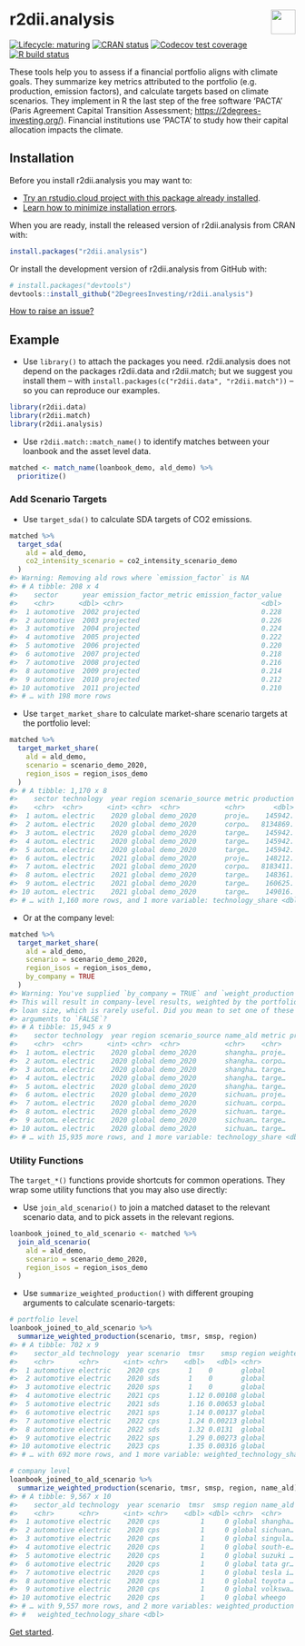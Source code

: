 
<!-- README.md is generated from README.Rmd. Please edit that file -->

# r2dii.analysis <a href='https://github.com/2DegreesInvesting/r2dii.analysis'><img src='https://imgur.com/A5ASZPE.png' align='right' height='43' /></a>

<!-- badges: start -->

[![Lifecycle:
maturing](https://img.shields.io/badge/lifecycle-maturing-blue.svg)](https://www.tidyverse.org/lifecycle/#maturing)
[![CRAN
status](https://www.r-pkg.org/badges/version/r2dii.analysis)](https://CRAN.R-project.org/package=r2dii.analysis)
[![Codecov test
coverage](https://codecov.io/gh/2degreesinvesting/r2dii.analysis/branch/master/graph/badge.svg)](https://codecov.io/gh/2degreesinvesting/r2dii.analysis?branch=master)
[![R build
status](https://github.com/2DegreesInvesting/r2dii.analysis/workflows/R-CMD-check/badge.svg)](https://github.com/2DegreesInvesting/r2dii.analysis/actions)
<!-- badges: end -->

These tools help you to assess if a financial portfolio aligns with
climate goals. They summarize key metrics attributed to the portfolio
(e.g. production, emission factors), and calculate targets based on
climate scenarios. They implement in R the last step of the free
software ‘PACTA’ (Paris Agreement Capital Transition Assessment;
<https://2degrees-investing.org/>). Financial institutions use ‘PACTA’
to study how their capital allocation impacts the climate.

## Installation

Before you install r2dii.analysis you may want to:

  - [Try an rstudio.cloud project with this package already
    installed](https://rstudio.cloud/project/1424833).
  - [Learn how to minimize installation
    errors](https://gist.github.com/maurolepore/a0187be9d40aee95a43f20a85f4caed6#installation).

When you are ready, install the released version of r2dii.analysis from
CRAN with:

``` r
install.packages("r2dii.analysis")
```

Or install the development version of r2dii.analysis from GitHub with:

``` r
# install.packages("devtools")
devtools::install_github("2DegreesInvesting/r2dii.analysis")
```

[How to raise an
issue?](https://2degreesinvesting.github.io/posts/2020-06-26-instructions-to-raise-an-issue/)

## Example

  - Use `library()` to attach the packages you need. r2dii.analysis does
    not depend on the packages r2dii.data and r2dii.match; but we
    suggest you install them – with `install.packages(c("r2dii.data",
    "r2dii.match"))` – so you can reproduce our examples.

<!-- end list -->

``` r
library(r2dii.data)
library(r2dii.match)
library(r2dii.analysis)
```

  - Use `r2dii.match::match_name()` to identify matches between your
    loanbook and the asset level data.

<!-- end list -->

``` r
matched <- match_name(loanbook_demo, ald_demo) %>%
  prioritize()
```

### Add Scenario Targets

  - Use `target_sda()` to calculate SDA targets of CO2 emissions.

<!-- end list -->

``` r
matched %>%
  target_sda(
    ald = ald_demo,
    co2_intensity_scenario = co2_intensity_scenario_demo
  )
#> Warning: Removing ald rows where `emission_factor` is NA
#> # A tibble: 208 x 4
#>    sector      year emission_factor_metric emission_factor_value
#>    <chr>      <dbl> <chr>                                  <dbl>
#>  1 automotive  2002 projected                              0.228
#>  2 automotive  2003 projected                              0.226
#>  3 automotive  2004 projected                              0.224
#>  4 automotive  2005 projected                              0.222
#>  5 automotive  2006 projected                              0.220
#>  6 automotive  2007 projected                              0.218
#>  7 automotive  2008 projected                              0.216
#>  8 automotive  2009 projected                              0.214
#>  9 automotive  2010 projected                              0.212
#> 10 automotive  2011 projected                              0.210
#> # … with 198 more rows
```

  - Use `target_market_share` to calculate market-share scenario targets
    at the portfolio level:

<!-- end list -->

``` r
matched %>%
  target_market_share(
    ald = ald_demo,
    scenario = scenario_demo_2020,
    region_isos = region_isos_demo
  )
#> # A tibble: 1,170 x 8
#>    sector technology  year region scenario_source metric production
#>    <chr>  <chr>      <int> <chr>  <chr>           <chr>       <dbl>
#>  1 autom… electric    2020 global demo_2020       proje…    145942.
#>  2 autom… electric    2020 global demo_2020       corpo…   8134869.
#>  3 autom… electric    2020 global demo_2020       targe…    145942.
#>  4 autom… electric    2020 global demo_2020       targe…    145942.
#>  5 autom… electric    2020 global demo_2020       targe…    145942.
#>  6 autom… electric    2021 global demo_2020       proje…    148212.
#>  7 autom… electric    2021 global demo_2020       corpo…   8183411.
#>  8 autom… electric    2021 global demo_2020       targe…    148361.
#>  9 autom… electric    2021 global demo_2020       targe…    160625.
#> 10 autom… electric    2021 global demo_2020       targe…    149016.
#> # … with 1,160 more rows, and 1 more variable: technology_share <dbl>
```

  - Or at the company level:

<!-- end list -->

``` r
matched %>%
  target_market_share(
    ald = ald_demo,
    scenario = scenario_demo_2020,
    region_isos = region_isos_demo,
    by_company = TRUE
  )
#> Warning: You've supplied `by_company = TRUE` and `weight_production = TRUE`.
#> This will result in company-level results, weighted by the portfolio
#> loan size, which is rarely useful. Did you mean to set one of these
#> arguments to `FALSE`?
#> # A tibble: 15,945 x 9
#>    sector technology  year region scenario_source name_ald metric production
#>    <chr>  <chr>      <int> <chr>  <chr>           <chr>    <chr>       <dbl>
#>  1 autom… electric    2020 global demo_2020       shangha… proje…      5140.
#>  2 autom… electric    2020 global demo_2020       shangha… corpo…   8134869.
#>  3 autom… electric    2020 global demo_2020       shangha… targe…      5140.
#>  4 autom… electric    2020 global demo_2020       shangha… targe…      5140.
#>  5 autom… electric    2020 global demo_2020       shangha… targe…      5140.
#>  6 autom… electric    2020 global demo_2020       sichuan… proje…      2992.
#>  7 autom… electric    2020 global demo_2020       sichuan… corpo…   8134869.
#>  8 autom… electric    2020 global demo_2020       sichuan… targe…      2992.
#>  9 autom… electric    2020 global demo_2020       sichuan… targe…      2992.
#> 10 autom… electric    2020 global demo_2020       sichuan… targe…      2992.
#> # … with 15,935 more rows, and 1 more variable: technology_share <dbl>
```

### Utility Functions

The `target_*()` functions provide shortcuts for common operations. They
wrap some utility functions that you may also use directly:

  - Use `join_ald_scenario()` to join a matched dataset to the relevant
    scenario data, and to pick assets in the relevant regions.

<!-- end list -->

``` r
loanbook_joined_to_ald_scenario <- matched %>%
  join_ald_scenario(
    ald = ald_demo,
    scenario = scenario_demo_2020,
    region_isos = region_isos_demo
  )
```

  - Use `summarize_weighted_production()` with different grouping
    arguments to calculate scenario-targets:

<!-- end list -->

``` r
# portfolio level
loanbook_joined_to_ald_scenario %>%
  summarize_weighted_production(scenario, tmsr, smsp, region)
#> # A tibble: 702 x 9
#>    sector_ald technology  year scenario  tmsr    smsp region weighted_produc…
#>    <chr>      <chr>      <int> <chr>    <dbl>   <dbl> <chr>             <dbl>
#>  1 automotive electric    2020 cps       1    0       global          145942.
#>  2 automotive electric    2020 sds       1    0       global          145942.
#>  3 automotive electric    2020 sps       1    0       global          145942.
#>  4 automotive electric    2021 cps       1.12 0.00108 global          148212.
#>  5 automotive electric    2021 sds       1.16 0.00653 global          148212.
#>  6 automotive electric    2021 sps       1.14 0.00137 global          148212.
#>  7 automotive electric    2022 cps       1.24 0.00213 global          150481.
#>  8 automotive electric    2022 sds       1.32 0.0131  global          150481.
#>  9 automotive electric    2022 sps       1.29 0.00273 global          150481.
#> 10 automotive electric    2023 cps       1.35 0.00316 global          152751.
#> # … with 692 more rows, and 1 more variable: weighted_technology_share <dbl>

# company level
loanbook_joined_to_ald_scenario %>%
  summarize_weighted_production(scenario, tmsr, smsp, region, name_ald)
#> # A tibble: 9,567 x 10
#>    sector_ald technology  year scenario  tmsr  smsp region name_ald
#>    <chr>      <chr>      <int> <chr>    <dbl> <dbl> <chr>  <chr>   
#>  1 automotive electric    2020 cps          1     0 global shangha…
#>  2 automotive electric    2020 cps          1     0 global sichuan…
#>  3 automotive electric    2020 cps          1     0 global singula…
#>  4 automotive electric    2020 cps          1     0 global south-e…
#>  5 automotive electric    2020 cps          1     0 global suzuki …
#>  6 automotive electric    2020 cps          1     0 global tata gr…
#>  7 automotive electric    2020 cps          1     0 global tesla i…
#>  8 automotive electric    2020 cps          1     0 global toyota …
#>  9 automotive electric    2020 cps          1     0 global volkswa…
#> 10 automotive electric    2020 cps          1     0 global wheego  
#> # … with 9,557 more rows, and 2 more variables: weighted_production <dbl>,
#> #   weighted_technology_share <dbl>
```

[Get
started](https://2degreesinvesting.github.io/r2dii.analysis/articles/r2dii-analysis.html).

